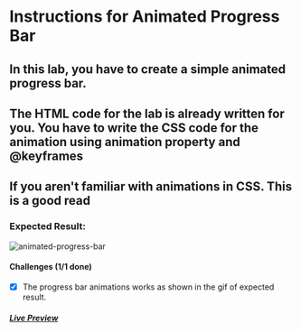 # Instructions for Animated Progress Bar

## In this lab, you have to create a simple animated progress bar.

## The HTML code for the lab is already written for you. You have to write the CSS code for the animation using animation property and @keyframes

## If you aren't familiar with animations in CSS. This is a good read

### Expected Result:

![animated-progress-bar](https://github.com/selimbiber/30Day30Project-HTML5-CSS3-Challenges/assets/117529414/66238c03-f910-474e-9d0c-5d2d12b49b48)

#### Challenges (1/1 done)

- [x] The progress bar animations works as shown in the gif of expected result.

##### [Live Preview](https://htmlpreview.github.io/?https://github.com/selimbiber/30Day30Project-HTML5-CSS3-Challenges/blob/main/Day15-animated-progress-bar/index.html)
